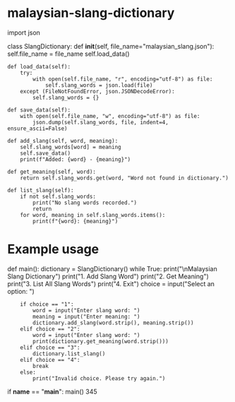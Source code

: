 # malaysian-slang-dictionary
import json

class SlangDictionary:
    def __init__(self, file_name="malaysian_slang.json"):
        self.file_name = file_name
        self.load_data()

    def load_data(self):
        try:
            with open(self.file_name, "r", encoding="utf-8") as file:
                self.slang_words = json.load(file)
        except (FileNotFoundError, json.JSONDecodeError):
            self.slang_words = {}

    def save_data(self):
        with open(self.file_name, "w", encoding="utf-8") as file:
            json.dump(self.slang_words, file, indent=4, ensure_ascii=False)

    def add_slang(self, word, meaning):
        self.slang_words[word] = meaning
        self.save_data()
        print(f"Added: {word} - {meaning}")

    def get_meaning(self, word):
        return self.slang_words.get(word, "Word not found in dictionary.")

    def list_slang(self):
        if not self.slang_words:
            print("No slang words recorded.")
            return
        for word, meaning in self.slang_words.items():
            print(f"{word}: {meaning}")

# Example usage
def main():
    dictionary = SlangDictionary()
    while True:
        print("\nMalaysian Slang Dictionary")
        print("1. Add Slang Word")
        print("2. Get Meaning")
        print("3. List All Slang Words")
        print("4. Exit")
        choice = input("Select an option: ")
        
        if choice == "1":
            word = input("Enter slang word: ")
            meaning = input("Enter meaning: ")
            dictionary.add_slang(word.strip(), meaning.strip())
        elif choice == "2":
            word = input("Enter slang word: ")
            print(dictionary.get_meaning(word.strip()))
        elif choice == "3":
            dictionary.list_slang()
        elif choice == "4":
            break
        else:
            print("Invalid choice. Please try again.")

if __name__ == "__main__":
    main()
345
